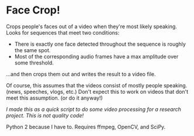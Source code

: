 # Face Crop!

Crops people's faces out of a video when they're most likely speaking. Looks
for sequences that meet two conditions:

* There is exactly one face detected throughout the sequence is roughly the
  same spot.
* Most of the corresponding audio frames have a max amplitude over some
  threshold.

...and then crops them out and writes the result to a video file.

Of course, this assumes that the videos consist of mostly people speaking.
(news, speeches, vlogs, etc.) Don't expect this to work on videos that don't
meet this assumption. (or do it anyway!)

*I made this as a quick script to do some video processing for a research
project. This is not quality code!*

Python 2 because I have to. Requires ffmpeg, OpenCV, and SciPy.

